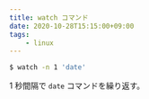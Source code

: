 ```yaml
---
title: watch コマンド
date: 2020-10-28T15:15:00+09:00
tags:
    - linux
---
```


```bash
$ watch -n 1 'date'
```

1 秒間隔で `date` コマンドを繰り返す。
